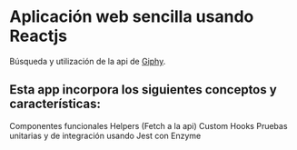 # Aplicación web sencilla usando Reactjs

Búsqueda y utilización de la api de [Giphy](https://giphy.com/).

## Esta app incorpora los siguientes conceptos y características:

Componentes funcionales
Helpers (Fetch a la api)
Custom Hooks
Pruebas unitarias y de integración usando Jest con Enzyme